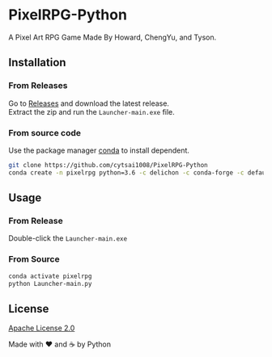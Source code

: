# PixelRPG-Python

 A Pixel Art RPG Game Made By Howard, ChengYu, and Tyson.

## Installation

### From Releases

Go to [Releases](https://github.com/cytsai1008/PixelRPG-Python/releases) and download the latest release.  
Extract the zip and run the `Launcher-main.exe` file.

### From source code

Use the package manager [conda](https://anaconda.org/) to install dependent.

```bash
git clone https://github.com/cytsai1008/PixelRPG-Python
conda create -n pixelrpg python=3.6 -c delichon -c conda-forge -c defaults pyside2 pygame pyautogui --no-default-packages
```

## Usage

### From Release

Double-click the `Launcher-main.exe`  

### From Source

```bash
conda activate pixelrpg
python Launcher-main.py
```

## License

[Apache License 2.0](https://choosealicense.com/licenses/apache-2.0/)

<bold>Made with ❤ and ☕ by Python</bold>
